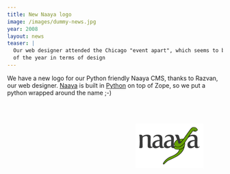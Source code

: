 ```yaml
---
title: New Naaya logo
image: /images/dummy-news.jpg
year: 2008
layout: news
teaser: |
  Our web designer attended the Chicago "event apart", which seems to be the highlight 
  of the year in terms of design
---
```


We have a new logo for our Python friendly Naaya CMS, thanks to Razvan, our web designer.
[Naaya][] is built in [Python][] on top of Zope, so we put a python wrapped around the name ;-)

<img src="/images/news/naaya-logo-mediu.gif" style="margin-top: 50px; margin-left: 300px" alt="New Naaya logo" />

[naaya]: http://naaya.eaudeweb.ro
[python]: http://www.python.org